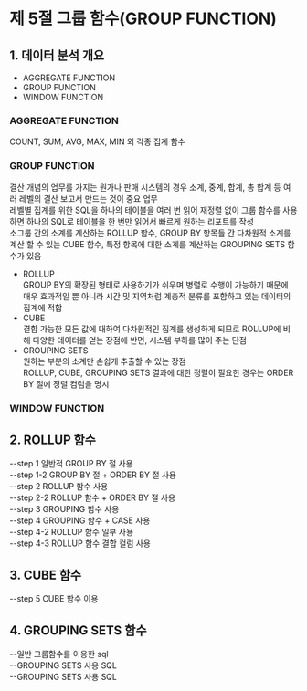 # 제 5절 그룹 함수(GROUP FUNCTION)

## 1. 데이터 분석 개요
  - AGGREGATE FUNCTION<BR>
  - GROUP FUNCTION<BR>
  - WINDOW FUNCTION<BR>

  ### AGGREGATE FUNCTION
  COUNT, SUM, AVG, MAX, MIN 외 각종 집계 함수

  ### GROUP FUNCTION
  결산 개념의 업무를 가지는 원가나 판매 시스템의 경우 소계, 중계, 합계, 총 합계 등 여러 레벨의 결산 보고서 만드는 것이 중요 업무<BR>
  레벨별 집계를 위한 SQL을 하나의 테이블을 여러 번 읽어 재정렬 없이 그룹 함수를 사용하면 하나의 SQL로 테이블을 한 번만 읽어서 빠르게 원하는 리포트를 작성<BR>
  소그룹 간의 소계를 계산하는 ROLLUP 함수, GROUP BY 항목들 간 다차원적 소계를 계산 할 수 있는 CUBE 함수, 특정 항목에 대한 소계를 계산하는 GROUPING SETS 함수가 있음 <BR>
  * ROLLUP <BR>
  GROUP BY의 확장된 형태로 사용하기가 쉬우며 병렬로 수행이 가능하기 때문에 매우 효과적일 뿐 아니라 시간 및 지역처럼 계층적 분류를 포함하고 있는 데이터의 집계에 적합<BR>
  * CUBE <BR>
  결함 가능한 모든 값에 대하여 다차원적인 집계를 생성하게 되므로 ROLLUP에 비해 다양한 데이터를 얻는 장점에 반면, 시스템 부하를 많이 주는 단점<BR>
  * GROUPING SETS <BR>
  원하는 부분의 소계만 손쉽게 추출할 수 있는 장점<BR>
  ROLLUP, CUBE, GROUPING SETS 결과에 대한 정렬이 필요한 경우는 ORDER BY 절에 정렬 컴럼을 명시<BR>

  ### WINDOW FUNCTION

##

## 2. ROLLUP 함수
  --step 1 일반적 GROUP BY 절 사용<BR>
  --step 1-2 GROUP BY 절 + ORDER BY 절 사용<BR>
  --step 2 ROLLUP 함수 사용<BR>
  --step 2-2 ROLLUP 함수 + ORDER BY 절 사용<BR>
  --step 3 GROUPING 함수 사용<BR>
  --step 4 GROUPING 함수 + CASE 사용<BR>
  --step 4-2 ROLLUP 함수 일부 사용<BR>
  --step 4-3 ROLLUP 함수 결합 컬럼 사용<BR>

## 3. CUBE 함수
  --step 5 CUBE 함수 이용<BR>

## 4. GROUPING SETS 함수
  --일반 그룹함수를 이용한 sql<BR>
  --GROUPING SETS 사용 SQL<BR>
  --GROUPING SETS 사용 SQL<BR>
